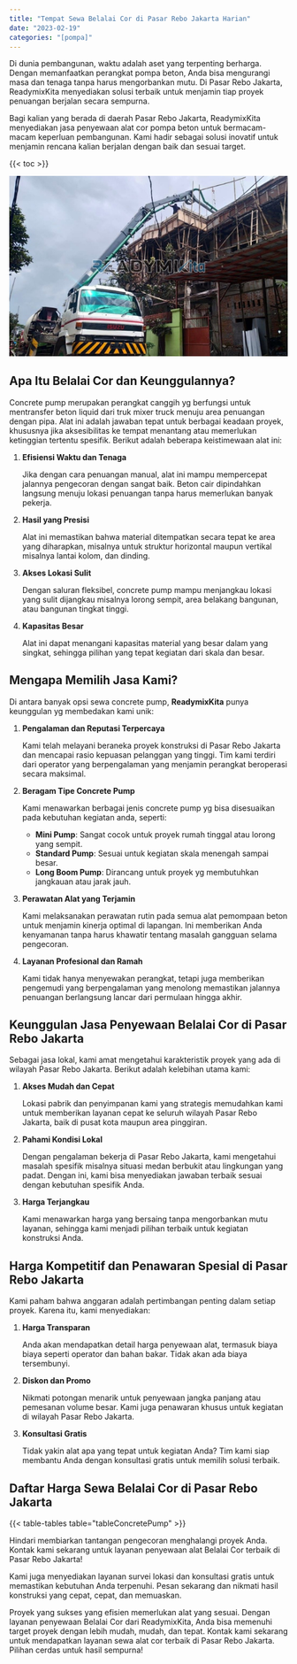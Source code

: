 ```yaml
---
title: "Tempat Sewa Belalai Cor di Pasar Rebo Jakarta Harian"
date: "2023-02-19"
categories: "[pompa]"
---
```


Di dunia pembangunan, waktu adalah aset yang terpenting berharga. Dengan memanfaatkan perangkat pompa beton, Anda bisa mengurangi masa dan tenaga tanpa harus mengorbankan mutu. Di Pasar Rebo Jakarta, ReadymixKita menyediakan solusi terbaik untuk menjamin tiap proyek penuangan berjalan secara sempurna.

Bagi kalian yang berada di daerah Pasar Rebo Jakarta, ReadymixKita menyediakan jasa penyewaan alat cor pompa beton untuk bermacam-macam keperluan pembangunan. Kami hadir sebagai solusi inovatif untuk menjamin rencana kalian berjalan dengan baik dan sesuai target.

{{< toc >}}

![Tempat Sewa Belalai Cor di Pasar Rebo Jakarta Harian](/images/pompa/sewa-pompa-25.jpg)

## Apa Itu Belalai Cor dan Keunggulannya?

Concrete pump merupakan perangkat canggih yg berfungsi untuk mentransfer beton liquid dari truk mixer truck menuju area penuangan dengan pipa. Alat ini adalah jawaban tepat untuk berbagai keadaan proyek, khususnya jika aksesibilitas ke tempat menantang atau memerlukan ketinggian tertentu spesifik. Berikut adalah beberapa keistimewaan alat ini:

1. **Efisiensi Waktu dan Tenaga**

   Jika dengan cara penuangan manual, alat ini mampu mempercepat jalannya pengecoran dengan sangat baik. Beton cair dipindahkan langsung menuju lokasi penuangan tanpa harus memerlukan banyak pekerja.

2. **Hasil yang Presisi**

   Alat ini memastikan bahwa material ditempatkan secara tepat ke area yang diharapkan, misalnya untuk struktur horizontal maupun vertikal misalnya lantai kolom, dan dinding.

3. **Akses Lokasi Sulit**

   Dengan saluran fleksibel, concrete pump mampu menjangkau lokasi yang sulit dijangkau misalnya lorong sempit, area belakang bangunan, atau bangunan tingkat tinggi.

4. **Kapasitas Besar**

   Alat ini dapat menangani kapasitas material yang besar dalam yang singkat, sehingga pilihan yang tepat kegiatan dari skala dan besar.

## Mengapa Memilih Jasa Kami?

Di antara banyak opsi sewa concrete pump, **ReadymixKita** punya keunggulan yg membedakan kami unik:

1. **Pengalaman dan Reputasi Terpercaya**

   Kami telah melayani beraneka proyek konstruksi di Pasar Rebo Jakarta dan mencapai rasio kepuasan pelanggan yang tinggi. Tim kami terdiri dari operator yang berpengalaman yang menjamin perangkat beroperasi secara maksimal.

2. **Beragam Tipe Concrete Pump**

   Kami menawarkan berbagai jenis concrete pump yg bisa disesuaikan pada kebutuhan kegiatan anda, seperti:
   - **Mini Pump**: Sangat cocok untuk proyek rumah tinggal atau lorong yang sempit.
   - **Standard Pump**: Sesuai untuk kegiatan skala menengah sampai besar.
   - **Long Boom Pump**: Dirancang untuk proyek yg membutuhkan jangkauan atau jarak jauh.

3. **Perawatan Alat yang Terjamin**

   Kami melaksanakan perawatan rutin pada semua alat pemompaan beton untuk menjamin kinerja optimal di lapangan. Ini memberikan Anda kenyamanan tanpa harus khawatir tentang masalah gangguan selama pengecoran.

4. **Layanan Profesional dan Ramah**

   Kami tidak hanya menyewakan perangkat, tetapi juga memberikan pengemudi yang berpengalaman yang menolong memastikan jalannya penuangan berlangsung lancar dari permulaan hingga akhir.

## Keunggulan Jasa Penyewaan Belalai Cor di Pasar Rebo Jakarta

Sebagai jasa lokal, kami amat mengetahui karakteristik proyek yang ada di wilayah Pasar Rebo Jakarta. Berikut adalah kelebihan utama kami:

1. **Akses Mudah dan Cepat**

   Lokasi pabrik dan penyimpanan kami yang strategis memudahkan kami untuk memberikan layanan cepat ke seluruh wilayah Pasar Rebo Jakarta, baik di pusat kota maupun area pinggiran.

2. **Pahami Kondisi Lokal**

   Dengan pengalaman bekerja di Pasar Rebo Jakarta, kami mengetahui masalah spesifik misalnya situasi medan berbukit atau lingkungan yang padat. Dengan ini, kami bisa menyediakan jawaban terbaik sesuai dengan kebutuhan spesifik Anda.

3. **Harga Terjangkau**

   Kami menawarkan harga yang bersaing tanpa mengorbankan mutu layanan, sehingga kami menjadi pilihan terbaik untuk kegiatan konstruksi Anda.

## Harga Kompetitif dan Penawaran Spesial di Pasar Rebo Jakarta

Kami paham bahwa anggaran adalah pertimbangan penting dalam setiap proyek. Karena itu, kami menyediakan:

1. **Harga Transparan**

   Anda akan mendapatkan detail harga penyewaan alat, termasuk biaya biaya seperti operator dan bahan bakar. Tidak akan ada biaya tersembunyi.

2. **Diskon dan Promo**

   Nikmati potongan menarik untuk penyewaan jangka panjang atau pemesanan volume besar. Kami juga penawaran khusus untuk kegiatan di wilayah Pasar Rebo Jakarta.

3. **Konsultasi Gratis**

   Tidak yakin alat apa yang tepat untuk kegiatan Anda? Tim kami siap membantu Anda dengan konsultasi gratis untuk memilih solusi terbaik.

## Daftar Harga Sewa Belalai Cor di Pasar Rebo Jakarta

{{< table-tables table="tableConcretePump" >}}

Hindari membiarkan tantangan pengecoran menghalangi proyek Anda. Kontak kami sekarang untuk layanan penyewaan alat Belalai Cor terbaik di Pasar Rebo Jakarta!

Kami juga menyediakan layanan survei lokasi dan konsultasi gratis untuk memastikan kebutuhan Anda terpenuhi. Pesan sekarang dan nikmati hasil konstruksi yang cepat, cepat, dan memuaskan.

Proyek yang sukses yang efisien memerlukan alat yang sesuai. Dengan layanan penyewaan Belalai Cor dari ReadymixKita, Anda bisa memenuhi target proyek dengan lebih mudah, mudah, dan tepat. Kontak kami sekarang untuk mendapatkan layanan sewa alat cor terbaik di Pasar Rebo Jakarta. Pilihan cerdas untuk hasil sempurna!